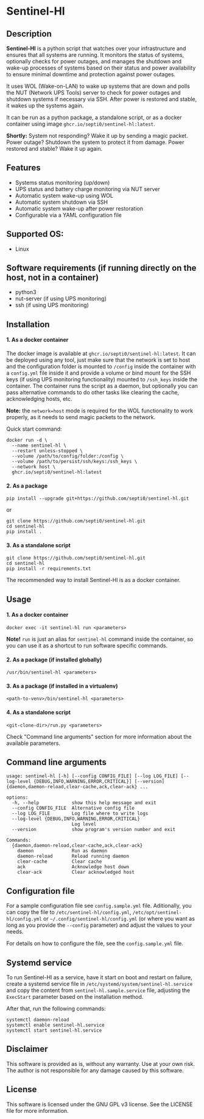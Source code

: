 # Sentinel-Hl

## Description

**Sentinel-Hl** is a python script that watches over your infrastructure and ensures that all systems are running. It monitors the status of systems, optionally checks for power outages, and manages the shutdown and wake-up processes of systems based on their status and power availability to ensure minimal downtime and protection against power outages.

It uses WOL (Wake-on-LAN) to wake up systems that are down and polls the NUT (Network UPS Tools) server to check for power outages and shutdown systems if necessary via SSH. After power is restored and stable, it wakes up the systems again.

It can be run as a python package, a standalone script, or as a docker container using image `ghcr.io/septi0/sentinel-hl:latest`.

**Shortly:** System not responding? Wake it up by sending a magic packet. Power outage? Shutdown the system to protect it from damage. Power restored and stable? Wake it up again.

## Features
- Systems status monitoring (up/down)
- UPS status and battery charge monitoring via NUT server
- Automatic system wake-up using WOL
- Automatic system shutdown via SSH
- Automatic system wake-up after power restoration
- Configurable via a YAML configuration file

## Supported OS:
- Linux

## Software requirements (if running directly on the host, not in a container)

- python3
- nut-server (if using UPS monitoring)
- ssh (if using UPS monitoring)

## Installation

#### 1. As a docker container
The docker image is available at `ghcr.io/septi0/sentinel-hl:latest`. It can be deployed using any tool, just make sure that the network is set to host and the configuration folder is mounted to `/config` inside the container with a `config.yml` file inside it and provide a volume or bind mount for the SSH keys (if using UPS monitoring functionality) mounted to `/ssh_keys` inside the container. The container runs the script as a daemon, but optionally you can pass alternative commands to do other tasks like clearing the cache, acknowledging hosts, etc.

**Note:** the `network=host` mode is required for the WOL functionality to work properly, as it needs to send magic packets to the network.

Quick start command:
```
docker run -d \
  --name sentinel-hl \
  --restart unless-stopped \
  --volume /path/to/config/folder:/config \
  --volume /path/to/persist/ssh/keys:/ssh_keys \
  --network host \
  ghcr.io/septi0/sentinel-hl:latest
```

#### 2. As a package

```
pip install --upgrade git+https://github.com/septi0/sentinel-hl.git
```

or 

```
git clone https://github.com/septi0/sentinel-hl.git
cd sentinel-hl
pip install .
```

#### 3. As a standalone script

```
git clone https://github.com/septi0/sentinel-hl.git
cd sentinel-hl
pip install -r requirements.txt
```

The recommended way to install Sentinel-Hl is as a docker container.

## Usage

#### 1. As a docker container

```
docker exec -it sentinel-hl run <parameters>
```

**Note!** `run` is just an alias for `sentinel-hl` command inside the container, so you can use it as a shortcut to run software specific commands.

#### 2. As a package (if installed globally)

```
/usr/bin/sentinel-hl <parameters>
```

#### 3. As a package (if installed in a virtualenv)

```
<path-to-venv>/bin/sentinel-hl <parameters>
```

#### 4. As a standalone script

```
<git-clone-dir>/run.py <parameters>
```

Check "Command line arguments" section for more information about the available parameters.

## Command line arguments

```
usage: sentinel-hl [-h] [--config CONFIG_FILE] [--log LOG_FILE] [--log-level {DEBUG,INFO,WARNING,ERROR,CRITICAL}] [--version] {daemon,daemon-reload,clear-cache,ack,clear-ack} ...

options:
  -h, --help            show this help message and exit
  --config CONFIG_FILE  Alternative config file
  --log LOG_FILE        Log file where to write logs
  --log-level {DEBUG,INFO,WARNING,ERROR,CRITICAL}
                        Log level
  --version             show program's version number and exit

Commands:
  {daemon,daemon-reload,clear-cache,ack,clear-ack}
    daemon              Run as daemon
    daemon-reload       Reload running daemon
    clear-cache         Clear cache
    ack                 Acknowledge host down
    clear-ack           Clear acknowledged host
```

## Configuration file

For a sample configuration file see `config.sample.yml` file. Aditionally, you can copy the file to `/etc/sentinel-hl/config.yml`, `/etc/opt/sentinel-hl/config.yml` or `~/.config/sentinel-hl/config.yml` (or where you want as long as you provide the `--config` parameter) and adjust the values to your needs.

For details on how to configure the file, see the `config.sample.yml` file.

## Systemd service

To run Sentinel-Hl as a service, have it start on boot and restart on failure, create a systemd service file in `/etc/systemd/system/sentinel-hl.service` and copy the content from `sentinel-hl.sample.service` file, adjusting the `ExecStart` parameter based on the installation method.

After that, run the following commands:

```
systemctl daemon-reload
systemctl enable sentinel-hl.service
systemctl start sentinel-hl.service
```

## Disclaimer

This software is provided as is, without any warranty. Use at your own risk. The author is not responsible for any damage caused by this software.

## License

This software is licensed under the GNU GPL v3 license. See the LICENSE file for more information.